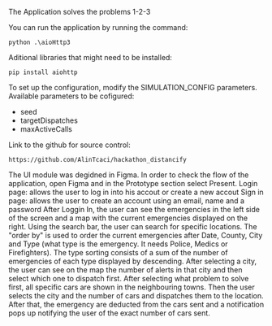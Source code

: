 The Application solves the problems 1-2-3

You can run the application by running the command:
```
python .\aioHttp3
```

Aditional libraries that might need to be installed:
```
pip install aiohttp
```

To set up the configuration, modify the SIMULATION_CONFIG parameters. Available parameters to be cofigured:
  * seed
  * targetDispatches
  * maxActiveCalls

Link to the github for source control:
```
https://github.com/AlinTcaci/hackathon_distancify
```

The UI module was degidned in Figma. In order to check the flow of the application, open Figma and in the Prototype section select Present.
Login page: allows the user to log in into his accout or create a new accout
Sign in page: allows the user to create an account using an email, name and a password
After Loggin In, the user can see the emergencies in the left side of the screen and a map with the current emergencies displayed on the right.
Using the search bar, the user can search for specific locations.
The "order by" is used to order the current emergencies after Date, County, City and Type (what type is the emergency. It needs Police, Medics or Firefighters). The type sorting consists of a sum of the number of emergencies of each type displayed by descending.
After selecting a city, the user can see on the map the number of alerts in that city and then select which one to dispatch first.
After selecting what problem to solve first, all specific cars are shown in the neighbouring towns. Then the user selects the city and the number of cars and dispatches them to the location.
After that, the emergency are deducted from the cars sent and a notification pops up notifying the user of the exact number of cars sent.
